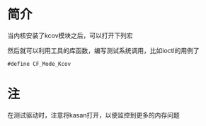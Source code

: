 # 简介

当内核安装了kcov模块之后，可以打开下列宏

然后就可以利用工具的库函数，编写测试系统调用，比如ioctl的用例了

```
#define CF_Mode_Kcov
```


# 注

在测试驱动时，注意将kasan打开，以便监控到更多的内存问题